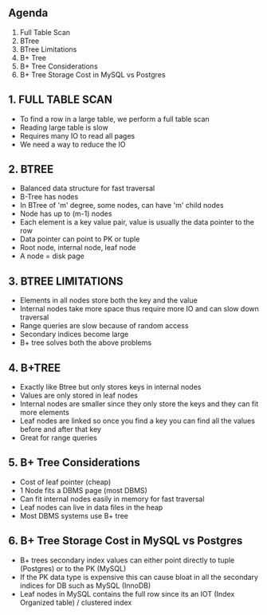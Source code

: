 ## Agenda
1. Full Table Scan
2. BTree
3. BTree Limitations
4. B+ Tree 
5. B+ Tree Considerations
6. B+ Tree Storage Cost in MySQL vs Postgres

## 1. FULL TABLE SCAN
* To find a row in a large table, we perform a full table scan
* Reading large table is slow
* Requires many IO to read all pages
* We need a way to reduce the IO

## 2. BTREE
* Balanced data structure for fast traversal
* B-Tree has nodes
* In BTree of 'm' degree, some nodes, can have 'm' child nodes
* Node has up to (m-1) nodes
* Each element is a key value pair, value is usually the data pointer to the row
* Data pointer can point to PK or tuple
* Root node, internal node, leaf node
* A node = disk page 
  
## 3. BTREE LIMITATIONS
* Elements in all nodes store both the key and the value
* Internal nodes take more space thus require more IO and can slow down traversal
* Range queries are slow because of random access
* Secondary indices become large
* B+ tree solves both the above problems

## 4. B+TREE 
* Exactly like Btree but only stores keys in internal nodes
* Values are only stored in leaf nodes
* Internal nodes are smaller since they only store the keys and they can fit more elements
* Leaf nodes are linked so once you find a key you can find all the values before and after that key
* Great for range queries
  
## 5. B+ Tree Considerations
* Cost of leaf pointer (cheap)
* 1 Node fits a DBMS page (most DBMS)
* Can fit internal nodes easily in memory for fast traversal
* Leaf nodes can live in data files in the heap
* Most DBMS systems use B+ tree
 
## 6. B+ Tree Storage Cost in MySQL vs Postgres
* B+ trees secondary index values can either point directly to tuple (Postgres) or to the PK (MySQL)
* If the PK data type is expensive this can cause bloat in all the secondary indices for DB such as MySQL (InnoDB)
* Leaf nodes in MySQL contains the full row since its an IOT (Index Organized table) / clustered index